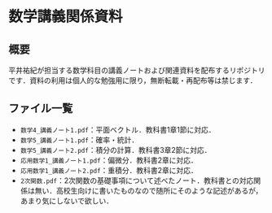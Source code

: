 # 数学講義関係資料

## 概要

平井祐紀が担当する数学科目の講義ノートおよび関連資料を配布するリポジトリです．資料の利用は個人的な勉強用に限り，無断転載・再配布等は禁じます．

## ファイル一覧

- `数学4_講義ノート1.pdf`：平面ベクトル．教科書1章1節に対応．
- `数学5_講義ノート1.pdf`：確率・統計．
- `数学5_講義ノート2.pdf`：積分の計算．教科書3章2節に対応．
- `応用数学1_講義ノート1.pdf`：偏微分．教科書2章に対応．
- `応用数学1_講義ノート2.pdf`：重積分．教科書2章に対応．
- `2次関数.pdf`：2次関数の基礎事項について述べたノート．教科書との対応関係は無い．高校生向けに書いたものなので随所にそのような記述があるが，あまり気にしないで欲しい．
